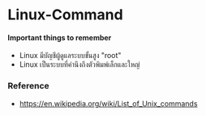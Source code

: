 # Linux-Command

#### Important things to remember

- Linux มีบัญชีผู้ดูแลระบบขั้นสูง "root"
- Linux เป็นระบบที่คำนึงถึงตัวพิมพ์เล็กและใหญ่

### Reference

- https://en.wikipedia.org/wiki/List_of_Unix_commands

